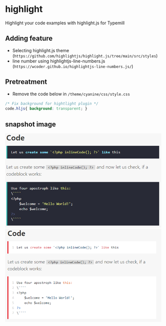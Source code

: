 # highlight
Highlight your code examples with highlight.js for Typemill

## Adding feature
- Selecting highlight.js theme (`https://github.com/highlightjs/highlight.js/tree/main/src/styles`)
- line number using highlightjs-line-numbers.js (`https://wcoder.github.io/highlightjs-line-numbers.js/`)

## Pretreatment
- Remove the code below in `/theme/cyanine/css/style.css`
```css
/* Fix background for hightlight plugin */
code.hljs{ background: transparent; }
```
## snapshot image
![snapshot](snapshot.png)
![snapshot-line-number](snapshot-line-number.png)
